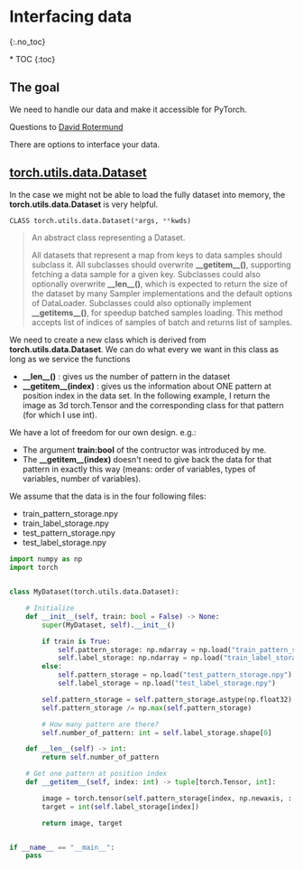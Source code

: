 # Interfacing data
{:.no_toc}

<nav markdown="1" class="toc-class">
* TOC
{:toc}
</nav>

## The goal

We need to handle our data and make it accessible for PyTorch.

Questions to [David Rotermund](mailto:davrot@uni-bremen.de)

There are options to interface your data. 



## [torch.utils.data.Dataset](https://pytorch.org/docs/stable/data.html#torch.utils.data.Dataset)

In the case we might not be able to load the fully dataset into memory, the **torch.utils.data.Dataset** is very helpful. 

```python
CLASS torch.utils.data.Dataset(*args, **kwds)
```

> An abstract class representing a Dataset.
> 
> All datasets that represent a map from keys to data samples should subclass it. All subclasses should overwrite **\_\_getitem\_\_()**, supporting fetching a data sample for a given key. Subclasses could also optionally overwrite **\_\_len\_\_()**, which is expected to return the size of the dataset by many Sampler implementations and the default options of DataLoader. Subclasses could also optionally implement **\_\_getitems\_\_()**, for speedup batched samples loading. This method accepts list of indices of samples of batch and returns list of samples.


We need to create a new class which is derived from **torch.utils.data.Dataset**. We can do what every we want in this class as long as we service the functions
* **\_\_len\_\_()** :  gives us the number of pattern in the dataset
* **\_\_getitem\_\_(index)** :  gives us the information about ONE pattern at position index in the data set. In the following example, I return the image as 3d torch.Tensor and the corresponding class for that pattern (for which I use int). 

We have a lot of freedom for our own design. e.g.:
* The argument **train:bool** of the contructor was introduced by me. 
* The **\_\_getitem\_\_(index)** doesn't need to give back the data for that pattern in exactly this way (means: order of variables, types of variables, number of variables). 

We assume that the data is in the four following files: 
* train_pattern_storage.npy
* train_label_storage.npy
* test_pattern_storage.npy
* test_label_storage.npy
  

```python
import numpy as np
import torch


class MyDataset(torch.utils.data.Dataset):

    # Initialize
    def __init__(self, train: bool = False) -> None:
        super(MyDataset, self).__init__()

        if train is True:
            self.pattern_storage: np.ndarray = np.load("train_pattern_storage.npy")
            self.label_storage: np.ndarray = np.load("train_label_storage.npy")
        else:
            self.pattern_storage = np.load("test_pattern_storage.npy")
            self.label_storage = np.load("test_label_storage.npy")

        self.pattern_storage = self.pattern_storage.astype(np.float32)
        self.pattern_storage /= np.max(self.pattern_storage)

        # How many pattern are there?
        self.number_of_pattern: int = self.label_storage.shape[0]

    def __len__(self) -> int:
        return self.number_of_pattern

    # Get one pattern at position index
    def __getitem__(self, index: int) -> tuple[torch.Tensor, int]:

        image = torch.tensor(self.pattern_storage[index, np.newaxis, :, :])
        target = int(self.label_storage[index])

        return image, target


if __name__ == "__main__":
    pass

```
